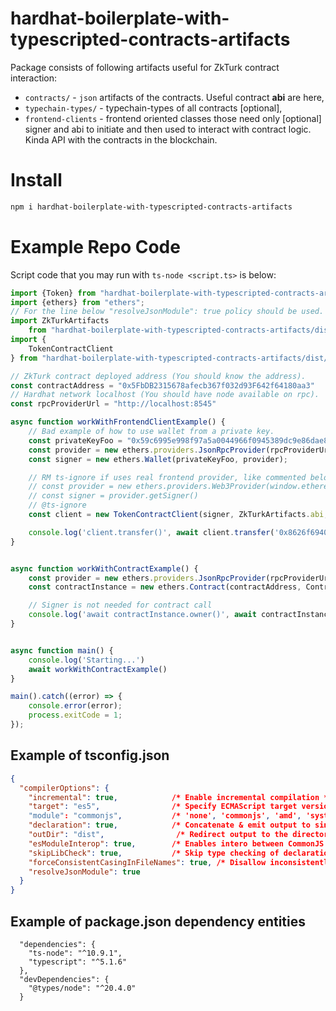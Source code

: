 # hardhat-boilerplate-with-typescripted-contracts-artifacts
Package consists of following artifacts useful for ZkTurk contract interaction:
- `contracts/` - `json` artifacts of the contracts. Useful contract **abi** are here, 
- `typechain-types/` - typechain-types of all contracts [optional],
- `frontend-clients` - frontend oriented classes those need only [optional]
signer and abi to initiate and then used to interact with contract logic. Kinda API with the contracts in the blockchain.

# Install 
```bash
npm i hardhat-boilerplate-with-typescripted-contracts-artifacts
```

# Example Repo Code
Script code that you may run with `ts-node <script.ts>` is below:

```typescript
import {Token} from "hardhat-boilerplate-with-typescripted-contracts-artifacts/dist/typechain-types";
import {ethers} from "ethers";
// For the line below "resolveJsonModule": true policy should be used.
import ZkTurkArtifacts
    from "hardhat-boilerplate-with-typescripted-contracts-artifacts/dist/contracts/ZkTurk.sol/ZkTurk.json";
import {
    TokenContractClient
} from "hardhat-boilerplate-with-typescripted-contracts-artifacts/dist/frontend-clients/TokenContractClient";

// ZkTurk contract deployed address (You should know the address).
const contractAddress = "0x5FbDB2315678afecb367f032d93F642f64180aa3"
// Hardhat network localhost (You should have node available on rpc).
const rpcProviderUrl = "http://localhost:8545"

async function workWithFrontendClientExample() {
    // Bad example of how to use wallet from a private key.
    const privateKeyFoo = "0x59c6995e998f97a5a0044966f0945389dc9e86dae88c7a8412f4603b6b78690d"  // From Hardhat network.
    const provider = new ethers.providers.JsonRpcProvider(rpcProviderUrl)  // harhdat localhost
    const signer = new ethers.Wallet(privateKeyFoo, provider);

    // RM ts-ignore if uses real frontend provider, like commented below:
    // const provider = new ethers.providers.Web3Provider(window.ethereum);
    // const signer = provider.getSigner()
    // @ts-ignore
    const client = new TokenContractClient(signer, ZkTurkArtifacts.abi, contractAddress)

    console.log('client.transfer()', await client.transfer('0x8626f6940E2eb28930eFb4CeF49B2d1F2C9C1199', 1))
}


async function workWithContractExample() {
    const provider = new ethers.providers.JsonRpcProvider(rpcProviderUrl)
    const contractInstance = new ethers.Contract(contractAddress, ContractArtifacts.abi, provider) as Token;

    // Signer is not needed for contract call
    console.log('await contractInstance.owner()', await contractInstance.owner())
}


async function main() {
    console.log('Starting...')
    await workWithContractExample()
}

main().catch((error) => {
    console.error(error);
    process.exitCode = 1;
});
```

## Example of tsconfig.json
```json
{
  "compilerOptions": {
    "incremental": true,            /* Enable incremental compilation */
    "target": "es5",                /* Specify ECMAScript target version: */
    "module": "commonjs",           /* 'none', 'commonjs', 'amd', 'system', etc */
    "declaration": true,            /* Concatenate & emit output to single file.*/
    "outDir": "dist",                /* Redirect output to the directory. */
    "esModuleInterop": true,        /* Enables intero between CommonJS and ES */
    "skipLibCheck": true,           /* Skip type checking of declaration files. */
    "forceConsistentCasingInFileNames": true, /* Disallow inconsistently */
    "resolveJsonModule": true
  }
}
```

## Example of package.json dependency entities
```
  "dependencies": {
    "ts-node": "^10.9.1",
    "typescript": "^5.1.6"
  },
  "devDependencies": {
    "@types/node": "^20.4.0"
  }
```
